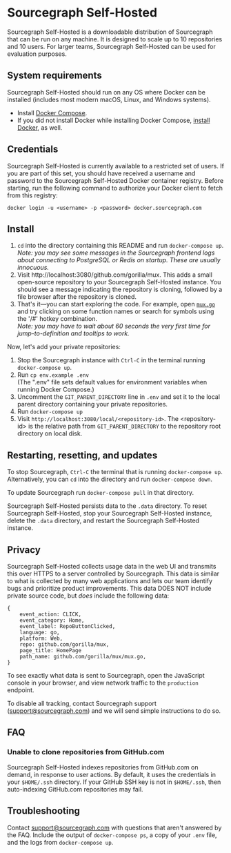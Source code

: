 # Sourcegraph Self-Hosted

Sourcegraph Self-Hosted is a downloadable distribution of Sourcegraph that can be run on any machine. It is designed to scale up to 10 repositories and 10 users. For larger teams, Sourcegraph Self-Hosted can be used for evaluation purposes.

## System requirements

Sourcegraph Self-Hosted should run on any OS where Docker can be installed (includes most modern macOS, Linux, and Windows systems).

* Install [Docker Compose](https://docs.docker.com/compose/install/).
* If you did not install Docker while installing Docker Compose, [install Docker](https://docs.docker.com/engine/installation/), as well.

## Credentials

Sourcegraph Self-Hosted is currently available to a restricted set of users. If you are part of this set, you should have received a username and password to the Sourcegraph Self-Hosted Docker container registry. Before starting, run the following command to authorize your Docker client to fetch from this registry:

```
docker login -u <username> -p <password> docker.sourcegraph.com
```

## Install

1. `cd` into the directory containing this README and run `docker-compose up`.<br>
*Note: you may see some messages in the Sourcegraph frontend logs about connecting to PostgreSQL or Redis on startup. These are usually innocuous.*
1. Visit http://localhost:3080/github.com/gorilla/mux. This adds a small open-source repository to your Sourcegraph Self-Hosted instance. You should see a message indicating the repository is cloning, followed by a file browser after the repository is cloned.
1. That's it—you can start exploring the code. For example, open [`mux.go`](http://localhost:3080/github.com/gorilla/mux/-/blob/mux.go) and try clicking on some function names or search for symbols using the '/#' hotkey combination.<br>
*Note: you may have to wait about 60 seconds the very first time for jump-to-definition and tooltips to work.*

Now, let's add your private repositories:

1. Stop the Sourcegraph instance with `Ctrl-C` in the terminal running `docker-compose up`.
1. Run `cp env.example .env`<br>
   (The ".env" file sets default values for environment variables when running Docker Compose.)
1. Uncomment the `GIT_PARENT_DIRECTORY` line in `.env` and set it to the local parent directory containing your private repositories.
1. Run `docker-compose up`
1. Visit `http://localhost:3080/local/<repository-id>`. The \<repository-id\> is the relative path from `GIT_PARENT_DIRECTORY` to the repository root directory on local disk.

## Restarting, resetting, and updates

To stop Sourcegraph, `Ctrl-C` the terminal that is running `docker-compose up`. Alternatively, you can `cd` into the directory and run `docker-compose down`.

To update Sourcegraph run `docker-compose pull` in that directory.

Sourcegraph Self-Hosted persists data to the `.data` directory. To reset Sourcegraph Self-Hosted, stop your Sourcegraph Self-Hosted instance, delete the `.data` directory, and restart the Sourcegraph Self-Hosted instance.

## Privacy

Sourcegraph Self-Hosted collects usage data in the web UI and transmits this over HTTPS to a server controlled by Sourcegraph. This data is similar to what is collected by many web applications and lets our team identify bugs and prioritize product improvements. This data DOES NOT include private source code, but *does* include the following data:
```
{
    event_action: CLICK,
    event_category: Home,
    event_label: RepoButtonClicked,
    language: go,
    platform: Web,
    repo: github.com/gorilla/mux,
    page_title: HomePage
    path_name: github.com/gorilla/mux/mux.go,
}
```
To see exactly what data is sent to Sourcegraph, open the JavaScript console in your browser, and view network traffic to the `production` endpoint.

To disable all tracking, contact Sourcegraph support (support@sourcegraph.com) and we will send simple instructions to do so.

## FAQ

### Unable to clone repositories from GitHub.com

Sourcegraph Self-Hosted indexes repositories from GitHub.com on demand, in response to user actions. By default, it uses the credentials in your `$HOME/.ssh` directory. If your GitHub SSH key is not in `$HOME/.ssh`, then auto-indexing GitHub.com repositories may fail.

## Troubleshooting

Contact support@sourcegraph.com with questions that aren't answered by the FAQ. Include the output of `docker-compose ps`, a copy of your `.env` file, and the logs from `docker-compose up`.
